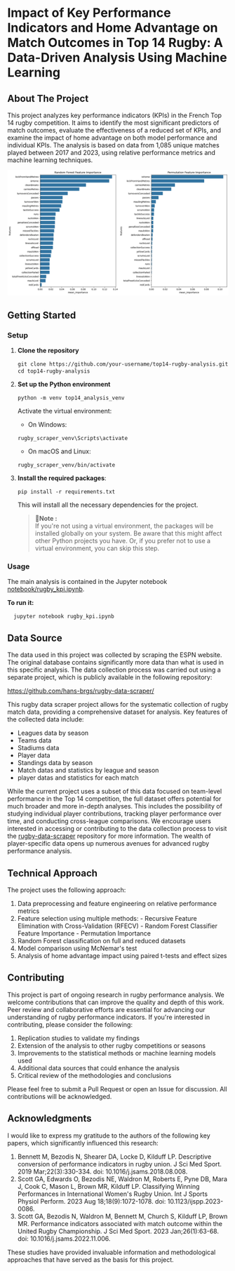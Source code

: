 # Impact of Key Performance Indicators and Home Advantage on Match Outcomes in Top 14 Rugby: A Data-Driven Analysis Using Machine Learning
## About The Project
This project analyzes key performance indicators (KPIs) in the French Top 14 rugby competition. It aims to identify the most significant predictors of match outcomes, evaluate the effectiveness of a reduced set of KPIs, and examine the impact of home advantage on both model performance and individual KPIs.
The analysis is based on data from 1,085 unique matches played between 2017 and 2023, using relative performance metrics and machine learning techniques.

![features_importance](features_importance.png)

## Getting Started

### Setup

1. **Clone the repository**
   
    ```
    git clone https://github.com/your-username/top14-rugby-analysis.git
    cd top14-rugby-analysis
    ```
2. **Set up the Python environment**
    ```
    python -m venv top14_analysis_venv
    ```
    Activate the virtual environment:
    - On Windows:
    ```
    rugby_scraper_venv\Scripts\activate
    ```
    - On macOS and Linux:
    ```
    rugby_scraper_venv/bin/activate
    ```

3. **Install the required packages**:
   ```
   pip install -r requirements.txt
   ```

   This will install all the necessary dependencies for the project.
   > **📢Note :** <br>
   >  If you're not using a virtual environment, the packages will be installed globally on your system. Be aware that this might affect other Python projects you have.
  Or, if you prefer not to use a virtual environment, you can skip this step.

### Usage

The main analysis is contained in the Jupyter notebook [notebook/rugby_kpi.ipynb](notebook/rugby_kpi.ipynb). 

**To run it:**
```
  jupyter notebook rugby_kpi.ipynb
```

## Data Source
The data used in this project was collected by scraping the ESPN website. The original database contains significantly more data than what is used in this specific analysis. The data collection process was carried out using a separate project, which is publicly available in the following repository:

https://github.com/hans-brgs/rugby-data-scraper/

This rugby data scraper project allows for the systematic collection of rugby match data, providing a comprehensive dataset for analysis. Key features of the collected data include:
- Leagues data by season
- Teams data
- Stadiums data
- Player data
- Standings data by season
- Match datas and statistics by league and season
- player datas and statistics for each match

While the current project uses a subset of this data focused on team-level performance in the Top 14 competition, the full dataset offers potential for much broader and more in-depth analyses. This includes the possibility of studying individual player contributions, tracking player performance over time, and conducting cross-league comparisons.
We encourage users interested in accessing or contributing to the data collection process to visit the [rugby-data-scraper](https://github.com/hans-brgs/rugby-data-scraper/) repository for more information. The wealth of player-specific data opens up numerous avenues for advanced rugby performance analysis.

## Technical Approach
The project uses the following approach:
  1. Data preprocessing and feature engineering on relative performance metrics
  2. Feature selection using multiple methods:
    - Recursive Feature Elimination with Cross-Validation (RFECV)
    - Random Forest Classifier Feature Importance
    - Permutation Importance
  3. Random Forest classification on full and reduced datasets
  4. Model comparison using McNemar's test
  5. Analysis of home advantage impact using paired t-tests and effect sizes

## Contributing
This project is part of ongoing research in rugby performance analysis. We welcome contributions that can improve the quality and depth of this work. Peer review and collaborative efforts are essential for advancing our understanding of rugby performance indicators.
If you're interested in contributing, please consider the following:
  1. Replication studies to validate my findings
  2. Extension of the analysis to other rugby competitions or seasons
  3. Improvements to the statistical methods or machine learning models used
  4. Additional data sources that could enhance the analysis
  5. Critical review of the methodologies and conclusions

Please feel free to submit a Pull Request or open an Issue for discussion. All contributions will be acknowledged.

## Acknowledgments
I would like to express my gratitude to the authors of the following key papers, which significantly influenced this research:
1. Bennett M, Bezodis N, Shearer DA, Locke D, Kilduff LP. Descriptive conversion of performance indicators in rugby union. J Sci Med Sport. 2019 Mar;22(3):330-334. doi: 10.1016/j.jsams.2018.08.008.
2. Scott GA, Edwards O, Bezodis NE, Waldron M, Roberts E, Pyne DB, Mara J, Cook C, Mason L, Brown MR, Kilduff LP. Classifying Winning Performances in International Women's Rugby Union. Int J Sports Physiol Perform. 2023 Aug 18;18(9):1072-1078. doi: 10.1123/ijspp.2023-0086.
3. Scott GA, Bezodis N, Waldron M, Bennett M, Church S, Kilduff LP, Brown MR. Performance indicators associated with match outcome within the United Rugby Championship. J Sci Med Sport. 2023 Jan;26(1):63-68. doi: 10.1016/j.jsams.2022.11.006.

These studies have provided invaluable information and methodological approaches that have served as the basis for this project.